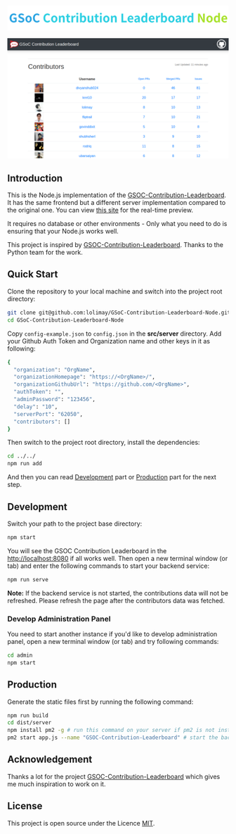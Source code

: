 
<p align="center"><img src="./docs/images/logo.png"></p>

![](./docs/images/demo.png)

## Introduction

This is the Node.js implementation of the [GSOC-Contribution-Leaderboard](https://github.com/shubhsherl/GSoC-Contribution-Leaderboard/). It has the same frontend but a different server implementation compared to the original one. You can view [this site](https://gsoc.lolimay.cn) for the real-time preview.

It requires no database or other environments - Only what you need to do is ensuring that your Node.js works well.

This project is inspired by [GSOC-Contribution-Leaderboard](https://github.com/shubhsherl/GSoC-Contribution-Leaderboard/). Thanks to the Python team for the work.

## Quick Start
Clone the repository to your local machine and switch into the project root directory:
````bash
git clone git@github.com:lolimay/GSoC-Contribution-Leaderboard-Node.git
cd GSoC-Contribution-Leaderboard-Node
````
Copy `config-example.json` to `config.json` in the **src/server** directory. Add your Github Auth Token and Organization name and other keys in it as following:
````bash
{
  "organization": "OrgName",
  "organizationHomepage": "https://<OrgName>/",
  "organizationGithubUrl": "https://github.com/<OrgName>",
  "authToken": "",
  "adminPassword": "123456",
  "delay": "10",
  "serverPort": "62050",
  "contributors": []
}
````
Then switch to the project root directory, install the dependencies:
````bash
cd ../../
npm run add
````

And then you can read [Development](#development) part or [Production](#production) part for the next step.
## Development
Switch your path to the project base directory:
````bash
npm start
````
You will see the GSOC Contribution Leaderboard in the [http://localhost:8080](http://localhost:8080) if all works well. Then open a new terminal window (or tab) and enter the following commands to start your backend service:
````bash
npm run serve
````
**Note:** If the backend service is not started, the contributions data will not be refreshed. Please refresh the page after the contributors data was fetched.

### Develop Administration Panel
You need to start another instance if you'd like to develop administration panel, open a new terminal window (or tab) and try following commands:
````bash
cd admin
npm start
````

## Production
Generate the static files first by running the following command:
````bash
npm run build
cd dist/server
npm install pm2 -g # run this command on your server if pm2 is not installed.
pm2 start app.js --name "GSOC-Contribution-Leaderboard" # start the backend service
````

## Acknowledgement
Thanks a lot for the project [GSOC-Contribution-Leaderboard](https://github.com/shubhsherl/GSoC-Contribution-Leaderboard/) which gives me much inspiration to work on it.

## License
This project is open source under the Licence [MIT](./LICENSE).
